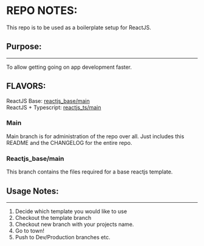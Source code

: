 # REPO NOTES:
This repo is to be used as a boilerplate setup for ReactJS.

## Purpose:
---
To allow getting going on app development faster.

## FLAVORS:
ReactJS Base: [reactjs_base/main](https://github.com/karlchvojka/reactjs_template/tree/main)\
ReactJS + Typescript: [reactjs_ts/main](https://github.com/karlchvojka/reactjs_template/tree/reactjs_ts/main)


### Main
Main branch is for administration of the repo over all.
Just includes this README and the CHANGELOG for the entire repo.

### Reactjs_base/main
This branch contains the files required for a base reactjs template.

## Usage Notes:
---
1. Decide which template you would like to use
2. Checkout the template branch
3. Checkout new branch with your projects name.
4. Go to town!
5. Push to Dev/Production branches etc.